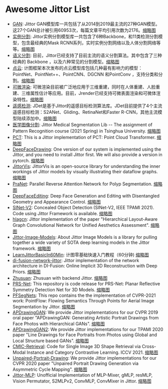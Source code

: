 # Awesome Jittor List

- [GAN](https://github.com/Jittor/gan-jittor): Jittor GAN模型库一共包括了从2014到2019最主流的27种GAN模型。这27个GAN总计被引用60953次，每篇文章平均引用次数为2176。[缩略图](https://cg.cs.tsinghua.edu.cn/jittor/images/resources/jittor-gan/gan-all.png)
- [实例分割](https://github.com/Jittor/InstanceSegmentation-jittor): Jittor实例分割模型库一共包含了6种Backbone，和11类检测分割模型，包含最经典的Mask RCNN系列，实时实例分割网络以及人体分割网络等等。[缩略图](https://cg.cs.tsinghua.edu.cn/jittor/images/resources/jittor-seg/fenge.png)
- [语义分割](https://github.com/Jittor/segmentation-jittor): 目前，Jittor已经支持了目前主流的语义分割算法。其中包含了三种经典的 Backbone ，以及六种常见的分割模型。[缩略图](https://cg.cs.tsinghua.edu.cn/jittor/images/resources/jittor-is/fenge.png)
- [点云](https://github.com/Jittor/PointCloudLib): 计图框架本次发布的点云模型库包括几种最有影响力的模型：PointNet、PointNet++、PointCNN、DGCNN 和PointConv ，支持分类和分割。[缩略图](https://cg.cs.tsinghua.edu.cn/jittor/images/resources/jittor-point/dianyun.png)
- [可微渲染](https://github.com/Jittor/jrender): 可微渲染目前被广泛地应用于三维重建，同时在人体重建、人脸重建、三维属性估计等应用。目前，Jrender已经支持可微表面渲染和可微体渲染特性。[缩略图](https://cg.cs.tsinghua.edu.cn/jittor/images/tutorial/2020-10-17-22-00-dr/dr.png)
- [遥感检测](https://github.com/Jittor/JDet): JDet是基于Jittor的遥感目标检测算法库。JDet目前提供了4个主流遥感目标检测：S2ANet、Gliding、RetinaNet和Faster R-CNN，其他主流模型陆续添加中。[缩略图](https://cg.cs.tsinghua.edu.cn/jittor/images//download/jdet.png)
- [医学图像分割](https://github.com/THU-CVlab/JMedSeg): Jittor Medical Segmentation Lib -- The assignment of Pattern Recognition course (2021 Spring) in Tsinghua University. [缩略图](https://cg.cs.tsinghua.edu.cn/jittor/images/download/JMedSeg-0.jpg)
- [PCT](https://github.com/MenghaoGuo/PCT): This is a Jittor implementation of PCT: Point Cloud Transformer. [缩略图](https://cg.cs.tsinghua.edu.cn/jittor/images/download/pct-0.jpg)
- [DeepFaceDrawing](https://github.com/IGLICT/DeepFaceDrawing-Jittor): One version of our system is implemented using the Jittor, and you need to install Jittor first. We will also provide a version in pytorch. [缩略图](https://cg.cs.tsinghua.edu.cn/jittor/images/papers/2020-9-10-DeepFaceDrawing.jpg)
- [JittorVis](https://github.com/thu-vis/JittorVis): JittorVis is an open-source library for understanding the inner workings of Jittor models by visually illustrating their dataflow graphs. [缩略图](https://cg.cs.tsinghua.edu.cn/jittor/images/download/jittorvis.png)
- [PraNet](https://github.com/DengPingFan/PraNet): Parallel Reverse Attention Network for Polyp Segmentation. [缩略图](https://cg.cs.tsinghua.edu.cn/jittor/images/download/PraNet.png)
- [DeepFaceEditing](https://github.com/IGLICT/DeepFaceEditing-Jittor): Deep Face Generation and Editing with Disentangled Geometry and Appearance Control. [缩略图](https://cg.cs.tsinghua.edu.cn/jittor/images/download/deepfaceediting-0.jpg)
- [SINet-V2](https://github.com/GewelsJI/SINet-V2): Concealed Object Detection (SINet-V2, IEEE TPAMI 2021). Code using Jittor Framework is available. [缩略图](https://cg.cs.tsinghua.edu.cn/jittor/assets/images/SINet-V2.png)
- [hlagcn](https://github.com/shedy-pub/hlagcn-jittor): Jittor implementation of the paper "Hierarchical Layout-Aware Graph Convolutional Network for Unified Aesthetics Assessment". [缩略图](https://cg.cs.tsinghua.edu.cn/jittor/assets/images/hlagcn-jittor.jpg)
- [Jittor-Image-Models](https://github.com/Jittor-Image-Models/Jittor-Image-Models): About
Jittor Image Models is a library for pulling together a wide variety of SOTA deep learning models in the Jittor framework. [缩略图](https://cg.cs.tsinghua.edu.cn/jittor/assets/images/white.png)
- [LearnJittorBasicIn60Min](https://github.com/Jittor/LearnJittorBasicIn60Min): 计图零基础快速入门教程（60分钟) [缩略图](https://cg.cs.tsinghua.edu.cn/jittor/assets/images/white.png)
- [di-fusion-network-jittor](https://github.com/heiwang1997/di-fusion-network-jittor): Jittor implementation of the network architecture in DI-Fusion: Online Implicit 3D Reconstruction with Deep Priors. [缩略图](https://cg.cs.tsinghua.edu.cn/jittor/assets/images/white.png)
- [Zhusuan](https://github.com/McGrady00H/Zhusuan-Jittor): Zhusuan with backend Jittor. [缩略图](https://cg.cs.tsinghua.edu.cn/jittor/assets/images/white.png)
- [PRS-Net](https://github.com/IGLICT/PRS-NET-Jittor): This repository is code release for PRS-Net: Planar Reflective Symmetry Detection Net for 3D Models. [缩略图](https://cg.cs.tsinghua.edu.cn/jittor/assets/images/PRS-Net.png)
- [PFSegNets](https://github.com/Jittor/PFSegNets-Jittor): This repo contains the the implementation of CVPR-2021 work: PointFlow: Flowing Semantics Through Points for Aerial Image Segmentation by Jittor. [缩略图](https://cg.cs.tsinghua.edu.cn/jittor/assets/images/PFSegNets.jpg)
- [APDrawingGAN](https://github.com/yiranran/APDrawingGAN-Jittor): We provide Jittor implementations for our CVPR 2019 oral paper "APDrawingGAN: Generating Artistic Portrait Drawings from Face Photos with Hierarchical GANs". [缩略图](https://cg.cs.tsinghua.edu.cn/jittor/assets/images/APDrawingGAN.png)
- [APDrawingGAN2](https://github.com/yiranran/APDrawingGAN2-Jittor): We provide Jittor implementations for our TPAMI 2020 paper "Line Drawings for Face Portraits from Photos using Global and Local Structure based GANs". [缩略图](https://cg.cs.tsinghua.edu.cn/jittor/assets/images/APDrawingGAN2.png)
- [CMIC-Retrieval](https://github.com/IGLICT/IBSR_jittor): Code for Single Image 3D Shape Retrieval via Cross-Modal Instance and Category Contrastive Learning. ICCV 2021. [缩略图](https://cg.cs.tsinghua.edu.cn/jittor/assets/images/CMIC-Retrieval.png)
- [Unpaired-Portrait-Drawing](https://github.com/yiranran/Unpaired-Portrait-Drawing-Jittor): We provide Jittor implementations for our CVPR 2020 paper "Unpaired Portrait Drawing Generation via Asymmetric Cycle Mapping". [缩略图](https://cg.cs.tsinghua.edu.cn/jittor/assets/images/Unpaired-Portrait-Drawing.jpg)
- [Jittor-MLP](https://github.com/liuruiyang98/Jittor-MLP): Unofficial Implementation of MLP-Mixer, gMLP, resMLP, Vision Permutator, S2MLPv2, ConvMLP, ConvMixer in Jittor. [缩略图](https://cg.cs.tsinghua.edu.cn/jittor/assets/images/white.png)